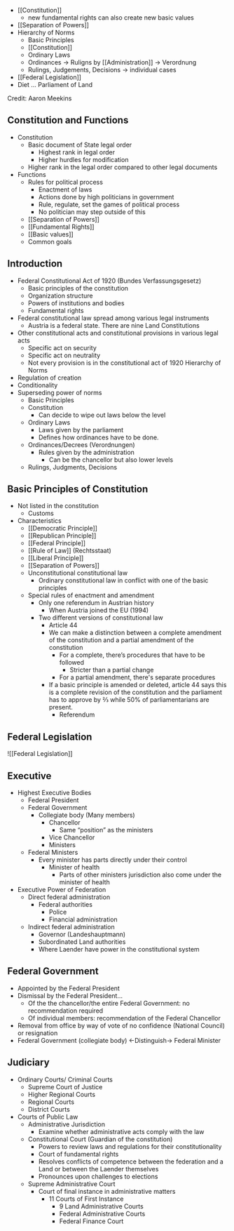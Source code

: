 - [[Constitution]]
	- new fundamental rights can also create new basic values
- [[Separation of Powers]]
- Hierarchy of Norms
	- Basic Principles
	- [[Constitution]]
	- Ordinary Laws 
	- Ordinances -> Ruligns by [[Administration]] -> Verordnung
	- Rulings, Judgements, Decisions -> individual cases
 - [[Federal Legislation]]
 - Diet ... Parliament of Land




Credit: Aaron Meekins
## Constitution and Functions
- Constitution
	- Basic document of State legal order
		- Highest rank in legal order
		- Higher hurdles for modification
	- Higher rank in the legal order compared to other legal documents
- Functions
	- Rules for political process
		- Enactment of laws
		- Actions done by high politicians in government
		- Rule, regulate, set the games of political process
		- No politician may step outside of this
	- [[Separation of Powers]]
	- [[Fundamental Rights]]
	- [[Basic values]]
	- Common goals

## Introduction
- Federal Constitutional Act of 1920 (Bundes Verfassungsgesetz)
	- Basic principles of the constitution
	- Organization structure
	- Powers of institutions and bodies
	- Fundamental rights
- Federal constitutional law spread among various legal instruments
	- Austria is a federal state. There are nine Land Constitutions
- Other constitutional acts and constitutional provisions in various legal acts
	- Specific act on security 
	- Specific act on neutrality
	- Not every provision is in the constitutional act of 1920
Hierarchy of Norms
- Regulation of creation
- Conditionality
- Superseding power of norms
	- Basic Principles
	- Constitution
		- Can decide to wipe out laws below the level
	- Ordinary Laws
		- Laws given by the parliament
		- Defines how ordinances have to be done.
	- Ordinances/Decrees (Verordnungen)
		- Rules given by the administration
			- Can be the chancellor but also lower levels
	- Rulings, Judgments, Decisions
## Basic Principles of Constitution
- Not listed in the constitution
	- Customs
- Characteristics
	- [[Democratic Principle]]
	- [[Republican Principle]]
	- [[Federal Principle]]
	- [[Rule of Law]] (Rechtsstaat)
	- [[Liberal Principle]]
	- [[Separation of Powers]]
	- Unconstitutional constitutional law
		- Ordinary constitutional law in conflict with one of the basic principles
	- Special rules of enactment and amendment
		- Only one referendum in Austrian history
			- When Austria joined the EU (1994)
		- Two different versions of constitutional law
			- Article 44
			- We can make a distinction between a complete amendment of the constitution and a partial amendment of the constitution
				- For a complete, there’s procedures that have to be followed
					- Stricter than a partial change
				- For a partial amendment, there's separate procedures
			- If a basic principle is amended or deleted, article 44 says this is a complete revision of the constitution and the parliament has to approve by ⅔ while 50% of parliamentarians are present.
				- Referendum
## Federal Legislation
![[Federal Legislation]]
## Executive
- Highest Executive Bodies
	- Federal President
	- Federal Government
		- Collegiate body (Many members)
			- Chancellor
				- Same “position” as the ministers
			- Vice Chancellor
			- Ministers
	- Federal Ministers
		- Every minister has parts directly under their control
			- Minister of health
				- Parts of other ministers jurisdiction also come under the minister of health
- Executive Power of Federation
	- Direct federal administration
		- Federal authorities
			- Police
			- Financial administration
	- Indirect federal administration
		- Governor (Landeshauptmann)
		- Subordinated Land authorities
		- Where Laender have power in the constitutional system
## Federal Government
- Appointed by the Federal President
- Dismissal by the Federal President…
	- Of the the chancellor/the entire Federal Government: no recommendation required
	- Of individual members: recommendation of the Federal Chancellor
- Removal from office by way of vote of no confidence (National Council) or resignation
- Federal Government (collegiate body) <-Distinguish-> Federal Minister
## Judiciary
- Ordinary Courts/ Criminal Courts
	- Supreme Court of Justice
	- Higher Regional Courts
	- Regional Courts
	- District Courts
- Courts of Public Law
	- Administrative Jurisdiction
		- Examine whether administrative acts comply with the law
	- Constitutional Court (Guardian of the constitution)
		- Powers to review laws and regulations for their constitutionality
		- Court of fundamental rights
		- Resolves conflicts of competence between the federation and a Land or between the Laender themselves
		- Pronounces upon challenges to elections
	- Supreme Administrative Court
		- Court of final instance in administrative matters
			-  11 Courts of First Instance
				- 9 Land Administrative Courts
				- Federal Administrative Courts
				- Federal Finance Court
